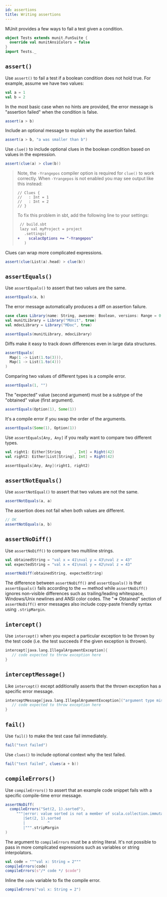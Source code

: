 ```yaml
---
id: assertions
title: Writing assertions
---
```


MUnit provides a few ways to fail a test given a condition.

```scala mdoc:invisible
object Tests extends munit.FunSuite {
  override val munitAnsiColors = false
}
import Tests._
```

## `assert()`

Use `assert()` to fail a test if a boolean condition does not hold true. For
example, assume we have two values:

```scala mdoc
val a = 1
val b = 2
```

In the most basic case when no hints are provided, the error message is
"assertion failed" when the condition is false.

```scala mdoc:crash
assert(a > b)
```

Include an optional message to explain why the assertion failed.

```scala mdoc:crash
assert(a > b, "a was smaller than b")
```

Use `clue()` to include optional clues in the boolean condition based on values
in the expression.

```scala mdoc:crash
assert(clue(a) > clue(b))
```

> Note, the `-Yrangepos` compiler option is required for `clue()` to work
> correctly. When `-Yrangepos` is not enabled you may see output like this
> instead:
>
> ```
> // Clues {
> //   : Int = 1
> //   : Int = 2
> // }
> ```
>
> To fix this problem in sbt, add the following line to your settings:
>
> ```diff
>  // build.sbt
>  lazy val myProject = project
>    .settings(
> +    scalacOptions += "-Yrangepos"
>    )
> ```

Clues can wrap more complicated expressions.

```scala mdoc:crash
assert(clue(List(a).head) > clue(b))
```

## `assertEquals()`

Use `assertEquals()` to assert that two values are the same.

```scala mdoc:crash
assertEquals(a, b)
```

The error message automatically produces a diff on assertion failure.

```scala mdoc
case class Library(name: String, awesome: Boolean, versions: Range = 0.to(1))
val munitLibrary = Library("MUnit", true)
val mdocLibrary = Library("MDoc", true)
```

```scala mdoc:crash
assertEquals(munitLibrary, mdocLibrary)
```

Diffs make it easy to track down differences even in large data structures.

```scala mdoc:crash
assertEquals(
  Map(1 -> List(1.to(3))),
  Map(1 -> List(1.to(4)))
)
```

Comparing two values of different types is a compile error.

```scala mdoc:fail
assertEquals(1, "")
```

The "expected" value (second argument) must be a subtype of the "obtained" value
(first argument).

```scala mdoc
assertEquals(Option(1), Some(1))
```

It's a compile error if you swap the order of the arguments.

```scala mdoc:fail
assertEquals(Some(1), Option(1))
```

Use `assertEquals[Any, Any]` if you really want to compare two different types.

```scala mdoc
val right1: Either[String      , Int] = Right(42)
val right2: Either[List[String], Int] = Right(42)
```

```scala mdoc
assertEquals[Any, Any](right1, right2)
```

## `assertNotEquals()`

Use `assertNotEqual()` to assert that two values are not the same.

```scala mdoc:crash
assertNotEquals(a, a)
```

The assertion does not fail when both values are different.

```scala mdoc
// OK
assertNotEquals(a, b)
```

## `assertNoDiff()`

Use `assertNoDiff()` to compare two multiline strings.

```scala mdoc
val obtainedString = "val x = 41\nval y = 43\nval z = 43"
val expectedString = "val x = 41\nval y = 42\nval z = 43"
```

```scala mdoc:crash
assertNoDiff(obtainedString, expectedString)
```

The difference between `assertNoDiff()` and `assertEquals()` is that
`assertEquals()` fails according to the `==` method while `assertNoDiff()`
ignores non-visible differences such as trailing/leading whitespace,
Windows/Unix newlines and ANSI color codes. The "=> Obtained" section of
`assertNoDiff()` error messages also include copy-paste friendly syntax using
`.stripMargin`.

## `intercept()`

Use `intercept()` when you expect a particular exception to be thrown by the
test code (i.e. the test succeeds if the given exception is thrown).

```scala mdoc:crash
intercept[java.lang.IllegalArgumentException]{
   // code expected to throw exception here
}
```

## `interceptMessage()`

Like `intercept()` except additionally asserts that the thrown exception has a
specific error message.

```scala mdoc:crash
interceptMessage[java.lang.IllegalArgumentException]("argument type mismatch"){
   // code expected to throw exception here
}
```

## `fail()`

Use `fail()` to make the test case fail immediately.

```scala mdoc:crash
fail("test failed")
```

Use `clues()` to include optional context why the test failed.

```scala mdoc:crash
fail("test failed", clues(a + b))
```

## `compileErrors()`

Use `compileErrors()` to assert that an example code snippet fails with a
specific compile-time error message.

```scala mdoc
assertNoDiff(
  compileErrors("Set(2, 1).sorted"),
     """|error: value sorted is not a member of scala.collection.immutable.Set[Int]
        |Set(2, 1).sorted
        |          ^
        |""".stripMargin
)
```

The argument to `compileErrors` must be a string literal. It's not possible to
pass in more complicated expressions such as variables or string interpolators.

```scala mdoc:fail
val code = """val x: String = 2"""
compileErrors(code)
compileErrors(s"/* code */ $code")
```

Inline the `code` variable to fix the compile error.

```scala mdoc
compileErrors("val x: String = 2")
```
